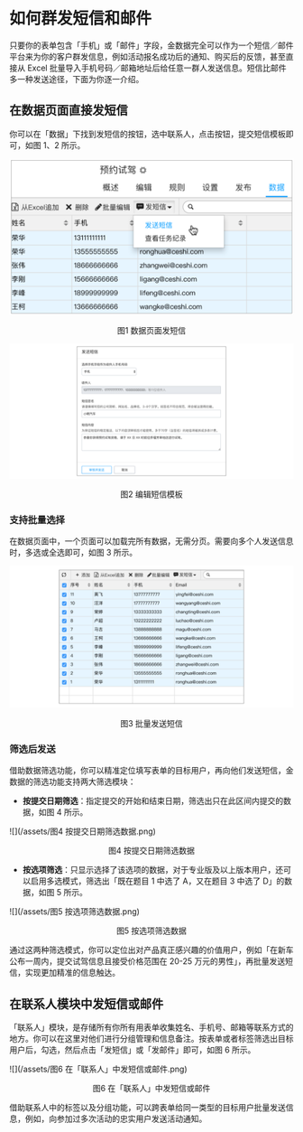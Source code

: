 # 如何群发短信和邮件

只要你的表单包含「手机」或「邮件」字段，金数据完全可以作为一个短信／邮件平台来为你的客户群发信息，例如活动报名成功后的通知、购买后的反馈，甚至直接从 Excel 批量导入手机号码／邮箱地址后给任意一群人发送信息。短信比邮件多一种发送途径，下面为你逐一介绍。

## 在数据页面直接发短信

你可以在「数据」下找到发短信的按钮，选中联系人，点击按钮，提交短信模板即可，如图 1、2 所示。

![](/assets/手动发短信邮件-数据页面发短信.png)

<center>图1 数据页面发短信</center>

![](/assets/手动发短信邮件-编辑短信模板.png)

<center>图2 编辑短信模板</center>

### 支持批量选择

在数据页面中，一个页面可以加载完所有数据，无需分页。需要向多个人发送信息时，多选或全选即可，如图 3 所示。

![](/assets/手动发短信邮件-批量发送短信.png)

<center>图3 批量发送短信</center>

### 筛选后发送

借助数据筛选功能，你可以精准定位填写表单的目标用户，再向他们发送短信，金数据的筛选功能支持两大筛选模块：

* **按提交日期筛选**：指定提交的开始和结束日期，筛选出只在此区间内提交的数据，如图 4 所示。

![](/assets/图4 按提交日期筛选数据.png)

<center>图4 按提交日期筛选数据</center>

* **按选项筛选**：只显示选择了该选项的数据，对于专业版及以上版本用户，还可以启用多选模式，筛选出「既在题目 1 中选了 A，又在题目 3 中选了 D」的数据，如图 5 所示。

![](/assets/图5 按选项筛选数据.png)

<center>图5 按选项筛选数据</center>

通过这两种筛选模式，你可以定位出对产品真正感兴趣的价值用户，例如「在新车公布一周内，提交试驾信息且接受价格范围在 20-25 万元的男性」，再批量发送短信，实现更加精准的信息触达。

## 在联系人模块中发短信或邮件

「联系人」模块，是存储所有你所有用表单收集姓名、手机号、邮箱等联系方式的地方。你可以在这里对他们进行分组管理和信息备注。按表单或者标签筛选出目标用户后，勾选，然后点击「发短信」或「发邮件」即可，如图 6 所示。

![](/assets/图6 在「联系人」中发短信或邮件.png)

<center>图6 在「联系人」中发短信或邮件</center>

借助联系人中的标签以及分组功能，可以跨表单给同一类型的目标用户批量发送信息，例如，向参加过多次活动的忠实用户发送活动通知。

